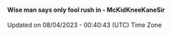 #### Wise man says only fool rush in - McKidKneeKaneSir
Updated on 08/04/2023 - 00:40:43 (UTC) Time Zone
